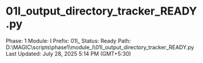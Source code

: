 # 01I_output_directory_tracker_READY.py

Phase: 1
Module: I
Prefix: 01I_
Status: Ready
Path: D:\MAGIC\scripts\phase1\module_I\01I_output_directory_tracker_READY.py
Last Updated: July 28, 2025 5:14 PM (GMT+5:30)